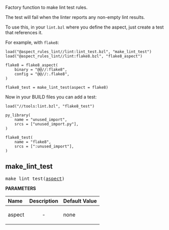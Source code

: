 <!-- Generated with Stardoc: http://skydoc.bazel.build -->

Factory function to make lint test rules.

The test will fail when the linter reports any non-empty lint results.

To use this, in your `lint.bzl` where you define the aspect, just create a test that references it.

For example, with `flake8`:

```starlark
load("@aspect_rules_lint//lint:lint_test.bzl", "make_lint_test")
load("@aspect_rules_lint//lint:flake8.bzl", "flake8_aspect")

flake8 = flake8_aspect(
    binary = "@@//:flake8",
    config = "@@//:.flake8",
)

flake8_test = make_lint_test(aspect = flake8)
```

Now in your BUILD files you can add a test:

```starlark
load("//tools:lint.bzl", "flake8_test")

py_library(
    name = "unused_import",
    srcs = ["unused_import.py"],
)

flake8_test(
    name = "flake8",
    srcs = [":unused_import"],
)
```


<a id="make_lint_test"></a>

## make_lint_test

<pre>
make_lint_test(<a href="#make_lint_test-aspect">aspect</a>)
</pre>



**PARAMETERS**


| Name  | Description | Default Value |
| :------------- | :------------- | :------------- |
| <a id="make_lint_test-aspect"></a>aspect |  <p align="center"> - </p>   |  none |


